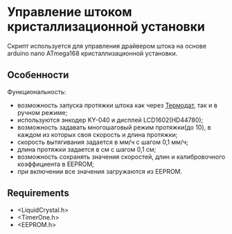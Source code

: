 # Управление штоком кристаллизационной установки

Скрипт используется для управления драйвером штока на основе arduino nano ATmega168 кристаллизационной установки. 

## Особенности

Функциональность:
* возможность запуска протяжки штока как через [Термодат](https://www.termodat.ru/), так и в ручном режиме;
* используются энкодер KY-040 и дисплей LCD1602(HD44780);
* возможность задавать многошаговый режим протяжки(до 10), в каждом из которых своя скорость и длина протяжки;
* скорость вытягивания задается в мм/ч с шагом 0,1 мм/ч;
* длина протяжки задается в см с шагом 0,1 см;
* возможность сохранять значения скоростей, длин и калибровочного коэффициента в EEPROM;  
* при включении все значения загружаются из EEPROM.

## Requirements

* <LiquidCrystal.h>
* <TimerOne.h>
* <EEPROM.h>

